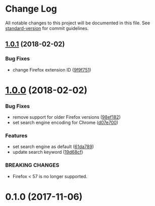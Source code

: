 # Change Log

All notable changes to this project will be documented in this file. See [standard-version](https://github.com/conventional-changelog/standard-version) for commit guidelines.

<a name="1.0.1"></a>
## [1.0.1](https://github.com/dessant/google-us-search-provider/compare/v1.0.0...v1.0.1) (2018-02-02)


### Bug Fixes

* change Firefox extension ID ([9f9f751](https://github.com/dessant/google-us-search-provider/commit/9f9f751))



<a name="1.0.0"></a>
# [1.0.0](https://github.com/dessant/google-us-search-provider/compare/v0.1.0...v1.0.0) (2018-02-02)


### Bug Fixes

* remove support for older Firefox versions ([98ef182](https://github.com/dessant/google-us-search-provider/commit/98ef182))
* set search engine encoding for Chrome ([d07e700](https://github.com/dessant/google-us-search-provider/commit/d07e700))


### Features

* set search engine as default ([61da789](https://github.com/dessant/google-us-search-provider/commit/61da789))
* update search keyword ([19d68cf](https://github.com/dessant/google-us-search-provider/commit/19d68cf))


### BREAKING CHANGES

* Firefox < 57 is no longer supported.



<a name="0.1.0"></a>
# 0.1.0 (2017-11-06)
